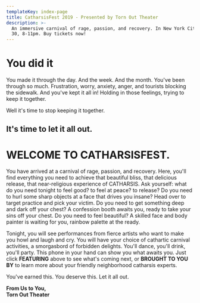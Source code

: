 ```yaml
---
templateKey: index-page
title: CatharsisFest 2019 - Presented by Torn Out Theater
description: >-
  An immersive carnival of rage, passion, and recovery. In New York City on May
  30, 8-11pm. Buy tickets now!
---
```

# You did it

You made it through the day. And the week. And the month. You've been through so much. Frustration, worry, anxiety, anger, and tourists blocking the sidewalk. And you've kept it all in! Holding in those feelings, trying to keep it together.

Well it's time to stop keeping it together.

## **It's time to let it all out.**

# **WELCOME TO CATHARSISFEST.**

You have arrived at a carnival of rage, passion, and recovery. Here, you'll find everything you need to achieve that beautiful bliss, that delicious release, that near-religious experience of CATHARSIS. Ask yourself: what do you need tonight to feel good? to feel at peace? to release? Do you need to hurl some sharp objects at a face that drives you insane? Head over to target practice and pick your victim. Do you need to get something deep and dark off your chest? A confession booth awaits you, ready to take your sins off your chest. Do you need to feel beautiful? A skilled face and body painter is waiting for you, rainbow palette at the ready.

Tonight, you will see performances from fierce artists who want to make you howl and laugh and cry. You will have your choice of cathartic carnival activities, a smorgasbord of forbidden delights. You'll dance, you'll drink, you'll party. This phone in your hand can show you what awaits you. Just click **FEATURING** above to see what's coming next, or **BROUGHT TO YOU BY** to learn more about your friendly neighborhood catharsis experts.

You've earned this. You deserve this. Let it all out.

**From Us to You,**\
**Torn Out Theater**
